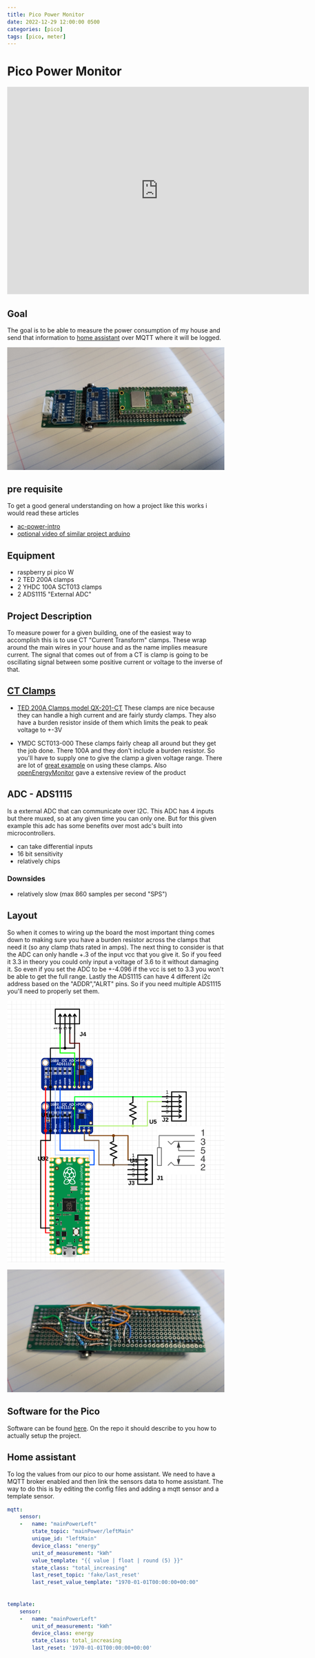 ```yaml
---
title: Pico Power Monitor
date: 2022-12-29 12:00:00 0500
categories: [pico]
tags: [pico, meter]
---
```

# Pico Power Monitor

<div class="embed-container">
  <iframe
      src="https://www.youtube.com/embed/TWDl0wm8l34"
      width="700"
      height="480"
      frameborder="0"
      allowfullscreen="true">
  </iframe>
</div>

## Goal 
The goal is to be able to measure the power consumption of my house and send that information to [home assistant](https://www.home-assistant.io/) over MQTT where it will be logged.

![finalDesign](/assets/powerMonitor/topSidePicoPowerMonitor.jpg)

## pre requisite 
To get a good general understanding on how a project like this works i would read these articles
* [ac-power-intro](https://learn.openenergymonitor.org/electricity-monitoring/ac-power-theory/introduction)
* [optional video of similar project arduino](https://www.youtube.com/watch?v=TITtBkoaQ_s) 

## Equipment 
* raspberry pi pico W
* 2 TED 200A clamps
* 2 YHDC 100A SCT013 clamps
* 2 ADS1115 "External ADC"

## Project Description
To measure power for a given building, one of the easiest way to accomplish this is to use CT "Current Transform" clamps.  These wrap around the main wires in your house and as the name implies measure current.  The signal that comes out of from a CT is clamp is going to be oscillating signal between some positive current or voltage to the inverse of that.

## [CT Clamps](https://www.electroschematics.com/split-core-ct-primer/)

* [TED 200A Clamps model QX-201-CT](https://web.archive.org/web/20111021055834/http://jarv.org/2009/07/home-power-monitoring/)
These clamps are nice because they can handle a high current and are fairly sturdy clamps.  They also have a burden resistor inside of them which limits the peak to peak voltage to +-3V

* YMDC SCT013-000
These clamps fairly cheap all around but they get the job done.  There 100A and they don't include a burden resistor.  So you'll have to supply one to give the clamp a given voltage range.  There are lot of [great example](https://olimex.wordpress.com/2015/09/29/energy-monitoring-with-arduino-and-current-clamp-sensor/) on using these clamps.  Also [openEnergyMonitor](https://learn.openenergymonitor.org/electricity-monitoring/ct-sensors/yhdc-sct-013-000-ct-sensor-report) gave a extensive review of the product 

## ADC - **ADS1115**

Is a external ADC that can communicate over I2C.  This ADC has 4 inputs but there muxed, so at any given time you can only one.  But for this given example this adc has some benefits over most adc's built into microcontrollers.

* can take differential inputs 
* 16 bit sensitivity  
* relatively chips

### Downsides
* relatively slow (max 860 samples per second "SPS")

## Layout
So when it comes to wiring up the board the most important thing comes down to making sure you have a burden resistor across the clamps that need it (so any clamp thats rated in amps).  The next thing to consider is that the ADC can only handle +.3 of the input vcc that you give it.  So if you feed it 3.3 in theory you could only input a voltage of 3.6 to it without damaging it.  So even if you set the ADC to be +-4.096 if the vcc is set to 3.3 you won't be able to get the full range.  Lastly the ADS1115 can have 4 different i2c address based on the "ADDR","ALRT" pins.  So if you need multiple ADS1115 you'll need to properly set them.

![layout of the pico](/assets/powerMonitor/boardLayoutPicoElectricityMonitor.png)

![layout of the pico](/assets/powerMonitor/bottomSidePicoPowerMonitor.jpg)

## Software for the Pico
Software can be found [here](https://github.com/brendena/pico_power_monitor).  On the repo it should describe to you how to actually setup the project.


## Home assistant
To log the values from our pico to our home assistant.  We need to have a MQTT broker enabled and then link the sensors data to home assistant.  The way to do this is by editing the config files and adding a mqtt sensor and a template sensor. 


```YAML
mqtt:
    sensor:
    -   name: "mainPowerLeft"
        state_topic: "mainPower/leftMain"
        unique_id: "leftMain"
        device_class: "energy"
        unit_of_measurement: "kWh"
        value_template: "{{ value | float | round (5) }}"
        state_class: "total_increasing"
        last_reset_topic: 'fake/last_reset'
        last_reset_value_template: "1970-01-01T00:00:00+00:00"
        

template:
    sensor:
    -   name: "mainPowerLeft"
        unit_of_measurement: "kWh"
        device_class: energy
        state_class: total_increasing
        last_reset: '1970-01-01T00:00:00+00:00'

        
```

